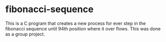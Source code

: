 # fibonacci-sequence
This is a C program that creates a new process for ever step in the fibonacci sequence until 94th position where it over flows. 
This was done as a group project. 
